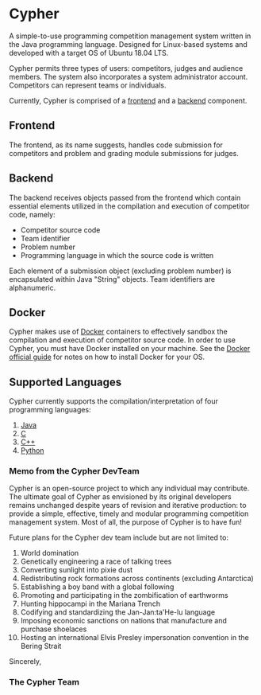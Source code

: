 # Cypher

A simple-to-use programming competition management system written in the Java
programming language. Designed for Linux-based systems and developed with a
target OS of Ubuntu 18.04 LTS.

Cypher permits three types of users: competitors, judges and audience members.
The system also incorporates a system administrator account. Competitors can
represent teams or individuals.

Currently, Cypher is comprised of a [frontend](cypher-frontend/src/main/java/edu/sunypoly/cypher/frontend) and a [backend](cypher-backend/src/main/java/edu/sunypoly/cypher/backend)
component.

## Frontend

The frontend, as its name suggests, handles code submission for competitors
and problem and grading module submissions for judges.

## Backend

The backend receives objects passed from the frontend which contain essential
elements utilized in the compilation and execution of competitor code, namely:
* Competitor source code
* Team identifier
* Problem number
* Programming language in which the source code is written

Each element of a submission object (excluding problem number) is encapsulated
within Java "String" objects. Team identifiers are alphanumeric.

## Docker

Cypher makes use of [Docker](https://github.com/docker) containers to effectively
sandbox the compilation and execution of competitor source code. In order to use
Cypher, you must have Docker installed on your machine. See the [Docker official
guide](https://docs.docker.com/v17.09/engine/installation/) for notes on how to
install Docker for your OS.

## Supported Languages

Cypher currently supports the compilation/interpretation of four programming
languages:

  1. [Java](https://docs.oracle.com/javase/7/docs/technotes/guides/language/)
  2. [C](https://en.wikibooks.org/wiki/C_Programming)
  3. [C++](https://isocpp.org/)
  4. [Python](https://www.python.org/)
  
 ### Memo from the Cypher DevTeam

Cypher is an open-source project to which any individual may contribute. The
ultimate goal of Cypher as envisioned by its original developers remains unchanged
despite years of revision and iterative production: to provide a simple, effective,
timely and modular programming competition management system. Most of all, the
purpose of Cypher is to have fun!

Future plans for the Cypher dev team include but are not limited to:
1. World domination
2. Genetically engineering a race of talking trees
3. Converting sunlight into pixie dust
4. Redistributing rock formations across continents (excluding Antarctica)
5. Establishing a boy band with a global following
6. Promoting and participating in the zombification of earthworms
7. Hunting hippocampi in the Mariana Trench
8. Codifying and standardizing the Jan-Jan:ta'He-lu language
9. Imposing economic sanctions on nations that manufacture and purchase shoelaces
10. Hosting an international Elvis Presley impersonation convention in the Bering Strait

Sincerely,
### The Cypher Team
